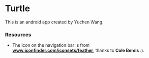 # Turtle

This is an android app created by Yuchen Wang.

### Resources

- The icon on the navigation bar is from **www.iconfinder.com/iconsets/feather**, thanks to **Cole Bemis** :).

